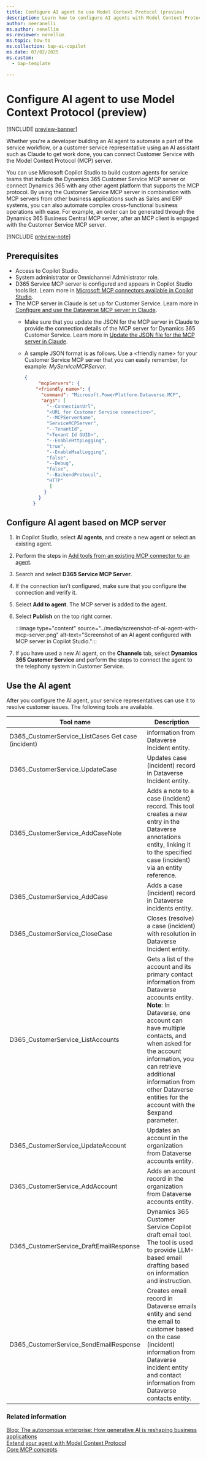 ```yaml
---
title: Configure AI agent to use Model Context Protocol (preview)
description: Learn how to configure AI agents with Model Context Protocol and use in resolving customer issues.
author: neeranelli
ms.author: nenellim
ms.reviewer: nenellim
ms.topic: how-to
ms.collection: bap-ai-copilot
ms.date: 07/02/2025
ms.custom:
  - bap-template 

---
```


# Configure AI agent to use Model Context Protocol (preview)

[!INCLUDE [preview-banner](~/../shared-content/shared/preview-includes/preview-banner.md)]

Whether you're a developer building an AI agent to automate a part of the service workflow, or a customer service representative using an AI assistant such as Claude to get work done, you can connect Customer Service with the Model Context Protocol (MCP) server.

You can use Microsoft Copilot Studio to build custom agents for service teams that include the Dynamics 365 Customer Service MCP server or connect Dynamics 365 with any other agent platform that supports the MCP protocol. By using the Customer Service MCP server in combination with MCP servers from other business applications such as Sales and ERP systems, you can also automate complex cross-functional business operations with ease. For example, an order can be generated through the Dynamics 365 Business Central MCP server, after an MCP client is engaged with the Customer Service MCP server.

[!INCLUDE [preview-note](~/../shared-content/shared/preview-includes/preview-note-d365.md)]

## Prerequisites

- Access to Copilot Studio.
- System administrator or Omnichannel Administrator role.
- D365 Service MCP server is configured and appears in Copilot Studio tools list. Learn more in [Microsoft MCP connectors available in Copilot Studio](/microsoft-copilot-studio/agent-extend-action-mcp#microsoft-mcp-connectors-available-in-copilot-studio).
- The MCP server in Claude is set up for Customer Service. Learn more in [Configure and use the Dataverse MCP server in Claude](/power-apps/maker/data-platform/data-platform-mcp#configure-and-use-the-dataverse-mcp-server-in-claude).
    - Make sure that you update the JSON for the MCP server in Claude to provide the connection details of the MCP server for Dynamics 365 Customer Service. Learn more in [Update the JSON file for the MCP server in Claude](/power-apps/maker/data-platform/data-platform-mcp#configure-dataverse-mcp-server-in-claude-desktop).
    - A sample JSON format is as follows.
      Use a &lt;friendly name&gt; for your Customer Service MCP server that you can easily remember, for example: *MyServiceMCPServer*. 

        ```json
        {
             "mcpServers": {
            "<friendly name>": {
              "command": "Microsoft.PowerPlatform.Dataverse.MCP",
              "args": [
                "--ConnectionUrl",
                "<URL for Customer Service connection>",
                "--MCPServerName",
                "ServiceMCPServer",
                "--TenantId",
                "<Tenant Id GUID>",
                "--EnableHttpLogging",
                "true",
                "--EnableMsalLogging",
                "false",
                "--Debug",
                "false",
                "--BackendProtocol",
                "HTTP"
                 ]
               }
             }
           }
        ```

## Configure AI agent based on MCP server

1. In Copilot Studio, select **AI agents**, and create a new agent or select an existing agent.
1. Perform the steps in [Add tools from an existing MCP connector to an agent](/microsoft-copilot-studio/agent-extend-action-mcp#add-tools-from-an-existing-mcp-connector-to-an-agent).
1. Search and select **D365 Service MCP Server**.
1. If the connection isn't configured, make sure that you configure the connection and verify it.
1. Select **Add to agent**. The MCP server is added to the agent.
1. Select **Publish** on the top right corner.

   :::image type="content" source="../media/screenshot-of-ai-agent-with-mcp-server.png" alt-text="Screenshot of an AI agent configured with MCP server in Copilot Studio.":::

1. If you have used a new AI agent, on the **Channels** tab, select **Dynamics 365 Customer Service** and perform the steps to connect the agent to the telephony system in Customer Service.

## Use the AI agent

After you configure the AI agent, your service representatives can use it to resolve customer issues. The following tools are available.

|Tool name|	Description|
|---|---|
|D365_CustomerService_ListCases	Get case (incident)| information from Dataverse Incident entity.|
|D365_CustomerService_UpdateCase |	Updates case (incident) record in Dataverse Incident entity.|
|D365_CustomerService_AddCaseNote |	Adds a note to a case (incident) record. This tool creates a new entry in the Dataverse annotations entity, linking it to the specified case (incident) via an entity reference.|
|D365_CustomerService_AddCase	|Adds a case (incident) record in Dataverse incidents entity.|
|D365_CustomerService_CloseCase	|Closes (resolve) a case (incident) with resolution in Dataverse Incident entity.|
|D365_CustomerService_ListAccounts|	Gets a list of the account and its primary contact information from Dataverse accounts entity. <br> **Note**: In Dataverse, one account can have multiple contacts, and when asked for the account information, you can retrieve additional information from other Dataverse entities for the account with the $expand parameter.|
|D365_CustomerService_UpdateAccount	|Updates an account in the organization from Dataverse accounts entity.|
|D365_CustomerService_AddAccount|	Adds an account record in the organization from Dataverse accounts entity.|
|D365_CustomerService_DraftEmailResponse|	Dynamics 365 Customer Service Copilot draft email tool. The tool is used to provide LLM-based email drafting based on information and instruction.|
|D365_CustomerService_SendEmailResponse	|Creates email record in Dataverse emails entity and send the email to customer based on the case (incident) information from Dataverse incident entity and contact information from Dataverse contacts entity.|

### Related information

[Blog: The autonomous enterprise: How generative AI is reshaping business applications](https://www.microsoft.com/dynamics-365/blog/business-leader/2025/05/20/the-autonomous-enterprise-how-generative-ai-is-reshaping-business-applications/)  
[Extend your agent with Model Context Protocol](/microsoft-copilot-studio/agent-extend-action-mcp)  
[Core MCP concepts](https://modelcontextprotocol.io/quickstart/server#core-mcp-concepts)  